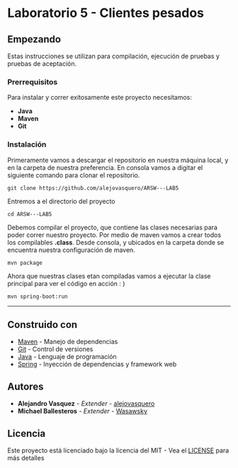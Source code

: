 # Laboratorio 5 - Clientes pesados

## Empezando

Estas instrucciones se utilizan para compilación, ejecución de pruebas y pruebas de aceptación.

### Prerrequisitos 

Para instalar y correr exitosamente este proyecto necesitamos:
* **Java**
* **Maven**
* **Git**

### Instalación

Primeramente vamos a descargar el repositorio en nuestra máquina local, y en la carpeta de 
nuestra preferencia. En consola vamos a digitar el siguiente comando para clonar el repositorio.

```console
git clone https://github.com/alejovasquero/ARSW---LAB5
```

Entremos a el directorio del proyecto

```console
cd ARSW---LAB5
```

Debemos compilar el proyecto, que contiene las clases necesarias para poder correr nuestro
proyecto. Por medio de maven vamos a crear todos los compilables **.class**. Desde consola, y ubicados en la carpeta donde se encuentra
nuestra configuración de maven.

```console
mvn package
```

Ahora que nuestras clases etan compiladas vamos a ejecutar la clase principal para
ver el código en acción : )

```console
mvn spring-boot:run
```

--------------------

## Construido con

* [Maven](https://maven.apache.org/) - Manejo de dependencias
* [Git](https://git-scm.com/) - Control de versiones
* [Java](https://www.java.com/es/) - Lenguaje de programación
* [Spring](https://spring.io/) - Inyección de dependencias y framework web

## Autores

* **Alejandro Vasquez** - *Extender* - [alejovasquero](https://github.com/alejovasquero)
* **Michael Ballesteros** - *Extender* - [Wasawsky](https://github.com/Wasawsky)

## Licencia

Este proyecto está licenciado bajo la licencia del MIT - Vea el [LICENSE](LICENSE) para más detalles